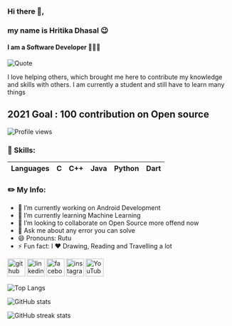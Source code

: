 ### Hi there 👋, 
### my name is Hritika Dhasal 😉
#### I am a Software Developer 👩🏼‍💻

![Quote](https://github-readme-quotes.herokuapp.com/quote?theme=dracula&animation=grow_out_in&layout=default)

I love helping others, which brought me here to contribute my knowledge and skills with others. I am currently a student and still have to learn many things 

## 2021 Goal : 100 contribution on Open source


![Profile views](https://gpvc.arturio.dev/HellFire03)  


### 🧠 Skills: 
| Languages | C | C++ | Java | Python | Dart |
| --- | --- | --- | --- | --- | --- |

### ✏️ My Info:
- 🔭 I’m currently working on Android Development 
- 🌱 I’m currently learning Machine Learning 
- 👯 I’m looking to collaborate on Open Source more offend now 
- 💬 Ask me about any error you can solve 
- 😄 Pronouns: Rutu 
- ⚡ Fun fact: I ❤️️ Drawing, Reading and Travelling a lot 


[<img src='https://cdn.jsdelivr.net/npm/simple-icons@3.0.1/icons/github.svg' alt='github' height='40'>](https://github.com/HellFire03)     [<img src='https://cdn.jsdelivr.net/npm/simple-icons@3.0.1/icons/linkedin.svg' alt='linkedin' height='40'>](https://www.linkedin.com/in/hritika-dhasal/)     [<img src='https://cdn.jsdelivr.net/npm/simple-icons@3.0.1/icons/facebook.svg' alt='facebook' height='40'>](https://www.facebook.com/hritika.dhasal.5/)     [<img src='https://cdn.jsdelivr.net/npm/simple-icons@3.0.1/icons/instagram.svg' alt='instagram' height='40'>](https://www.instagram.com/hritika_dhasal_/)     [<img src='https://cdn.jsdelivr.net/npm/simple-icons@3.0.1/icons/youtube.svg' alt='YouTube' height='40'>](https://www.youtube.com/channel/UCEcHLjMXt25iENJMoHvdvUg?view_as=subscriber)


![Top Langs](https://github-readme-stats.vercel.app/api/top-langs/?username=HellFire03)


![GitHub stats](https://github-readme-stats.vercel.app/api?username=HellFire03&show_icons=true)


![GitHub streak stats](https://github-readme-streak-stats.herokuapp.com/?user=HellFire03)  







